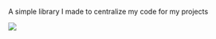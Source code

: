A simple library I made to centralize my code for my projects

[![](http://repo.canyonnetwork.net/#/snapshots/AlexLib)](http://repo.canyonnetwork.net/#/snapshots/AlexLib)

